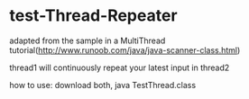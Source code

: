 # test-Thread-Repeater
adapted from the sample in a MultiThread tutorial(http://www.runoob.com/java/java-scanner-class.html)

thread1 will continuously repeat your latest input in thread2

how to use: download both, java TestThread.class
